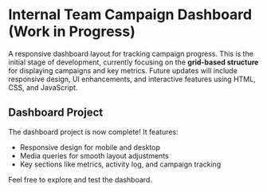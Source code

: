 # Internal Team Campaign Dashboard (Work in Progress)

A responsive dashboard layout for tracking campaign progress. This is the initial stage of development, currently focusing on the **grid-based structure** for displaying campaigns and key metrics. Future updates will include responsive design, UI enhancements, and interactive features using HTML, CSS, and JavaScript.

## Dashboard Project

The dashboard project is now complete! It features:
- Responsive design for mobile and desktop
- Media queries for smooth layout adjustments
- Key sections like metrics, activity log, and campaign tracking

Feel free to explore and test the dashboard.
